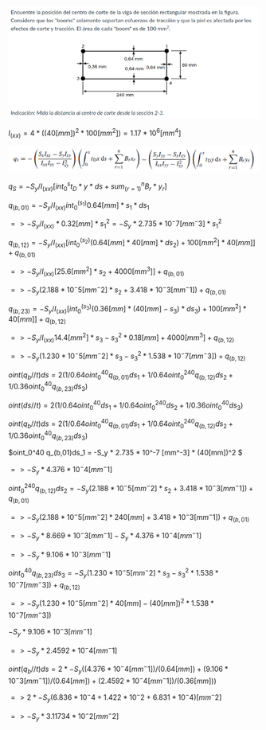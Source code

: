 ![](p.png)

$I_(x x) = 4 * ((40[mm])^2 * 100[mm^2]) = 1.17 * 10^6[mm^4]$

![](integral.png)

$q_S = -S_y/I_(x x) [int_0^s t_D * y * ds + sum_(r=1)^n B_r * y_r]$

$q_(b,01) = -S_y/I_(x x) int_0^(s_1) 0.64[mm] * s_1 * ds_1$

$=> -S_y/I_(x x) * 0.32[mm] * s_1^2 = -S_y * 2.735 * 10^-7 [mm^-3] * s_1^2$

$q_(b,12) = -S_y/I_(x x) [int_0^(s_2) (0.64[mm] * 40[mm] * ds_2) + 100[mm^2] * 40[mm]] + q_(b,01)$

$=> -S_y/I_(x x) [25.6[mm^2] * s_2 + 4000[mm^3]] + q_(b,01)$

$=> -S_y (2.188 * 10^-5[mm^-2] * s_2 + 3.418 * 10^-3 [mm^-1]) + q_(b,01)$

$q_(b,23) = -S_y/I_(x x) [int_0^(s_3) (0.36[mm] * (40[mm] - s_3) * ds_3) + 100[mm^2] * 40[mm]] + q_(b,12)$

$=> -S_y/I_(x x) {14.4[mm^2] * s_3 - s_3^2 * 0.18[mm] + 4000[mm^3]} + q_(b,12)$

$=> -S_y (1.230 * 10^-5[mm^-2] * s_3 - s_3^2 * 1.538 * 10^-7[mm^-3]) + q_(b,12)$

$oint(q_b//t) ds = 2(1/0.64 oint_0^40 q_(b,01)ds_1 + 1/0.64 oint_0^240 q_(b,12)ds_2 + 1/0.36 oint_0^40 q_(b,23) ds_3)$

$oint(ds//t) = 2(1/0.64 oint_0^40 ds_1 + 1/0.64 oint_0^240 ds_2 + 1/0.36 oint_0^40 ds_3)$

$oint(q_b//t) ds = 2(1/0.64 oint_0^40 q_(b,01)ds_1 + 1/0.64 oint_0^240 q_(b,12)ds_2 + 1/0.36 oint_0^40 q_(b,23) ds_3)$

$oint_0^40 q_(b,01)ds_1 = -S_y * 2.735 * 10^-7 [mm^-3] * (40[mm])^2 $

$=> -S_y * 4.376 * 10^-4[mm^-1]$

$oint_0^240 q_(b,12)ds_2 = -S_y (2.188 * 10^-5[mm^-2] * s_2 + 3.418 * 10^-3 [mm^-1]) + q_(b,01)$

$=> -S_y (2.188 * 10^-5[mm^-2] * 240[mm] + 3.418 * 10^-3 [mm^-1]) + q_(b,01)$

$=> -S_y * 8.669 * 10^-3[mm^-1] - S_y * 4.376 * 10^-4[mm^-1]$

$=> -S_y * 9.106 * 10^-3[mm^-1]$

$oint_0^40 q_(b,23) ds_3 = -S_y (1.230 * 10^-5[mm^-2] * s_3 - s_3^2 * 1.538 * 10^-7[mm^-3]) + q_(b,12)$

$=> -S_y (1.230 * 10^-5[mm^-2] * 40[mm] - (40[mm])^2 * 1.538 * 10^-7[mm^-3])$

$-S_y * 9.106 * 10^-3[mm^-1]$

$=> -S_y * 2.4592 * 10^-4[mm^-1]$

$oint(q_b//t) ds = 2 * -S_y ((4.376 * 10^-4[mm^-1]) / (0.64[mm]) + (9.106 * 10^-3[mm^-1]) / (0.64[mm]) + (2.4592 * 10^-4[mm^-1])/(0.36[mm]))$

$=> 2 * -S_y (6.836 * 10^-4 + 1.422 * 10^-2 + 6.831 * 10^-4)[mm^-2]$

$=> -S_y * 3.11734 * 10^-2[mm^-2]$